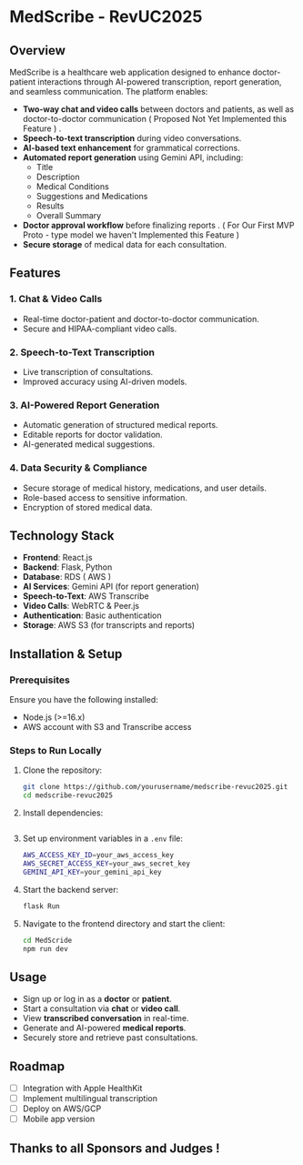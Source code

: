# MedScribe - RevUC2025

## Overview
MedScribe is a healthcare web application designed to enhance doctor-patient interactions through AI-powered transcription, report generation, and seamless communication. 
The platform enables:

- **Two-way chat and video calls** between doctors and patients, as well as doctor-to-doctor communication ( Proposed Not Yet Implemented this Feature ) .
- **Speech-to-text transcription** during video conversations.
- **AI-based text enhancement** for grammatical corrections.
- **Automated report generation** using Gemini API, including:
  - Title
  - Description
  - Medical Conditions
  - Suggestions and Medications
  - Results
  - Overall Summary
- **Doctor approval workflow** before finalizing reports . ( For Our First MVP Proto - type model we haven't Implemented this Feature )
- **Secure storage** of medical data for each consultation.

## Features
### 1. **Chat & Video Calls**
- Real-time doctor-patient and doctor-to-doctor communication.
- Secure and HIPAA-compliant video calls.

### 2. **Speech-to-Text Transcription**
- Live transcription of consultations.
- Improved accuracy using AI-driven models.

### 3. **AI-Powered Report Generation**
- Automatic generation of structured medical reports.
- Editable reports for doctor validation.
- AI-generated medical suggestions.

### 4. **Data Security & Compliance**
- Secure storage of medical history, medications, and user details.
- Role-based access to sensitive information.
- Encryption of stored medical data.

## Technology Stack
- **Frontend**: React.js
- **Backend**: Flask, Python
- **Database**: RDS ( AWS ) 
- **AI Services**: Gemini API (for report generation)
- **Speech-to-Text**: AWS Transcribe
- **Video Calls**: WebRTC & Peer.js
- **Authentication**: Basic authentication
- **Storage**: AWS S3 (for transcripts and reports)

## Installation & Setup
### Prerequisites
Ensure you have the following installed:
- Node.js (>=16.x)
- AWS account with S3 and Transcribe access

### Steps to Run Locally
1. Clone the repository:
   ```sh
   git clone https://github.com/yourusername/medscribe-revuc2025.git
   cd medscribe-revuc2025
   ```
2. Install dependencies:
   ``` run sh requirments.txt file
   ```
3. Set up environment variables in a `.env` file:
   ```sh
   AWS_ACCESS_KEY_ID=your_aws_access_key
   AWS_SECRET_ACCESS_KEY=your_aws_secret_key
   GEMINI_API_KEY=your_gemini_api_key
   ```
4. Start the backend server:
   ```sh
   flask Run
   ```
5. Navigate to the frontend directory and start the client:
   ```sh
   cd MedScride
   npm run dev
   ```

## Usage
- Sign up or log in as a **doctor** or **patient**.
- Start a consultation via **chat** or **video call**.
- View **transcribed conversation** in real-time.
- Generate and AI-powered **medical reports**.
- Securely store and retrieve past consultations.

## Roadmap
- [ ] Integration with Apple HealthKit
- [ ] Implement multilingual transcription
- [ ] Deploy on AWS/GCP
- [ ] Mobile app version

## Thanks to all Sponsors and Judges ! 

